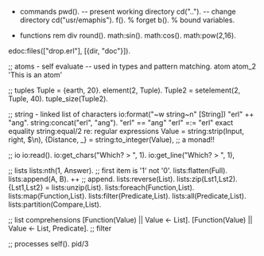 * commands
pwd().  -- present working directory
cd("..").  -- change directory
cd("usr/emaphis").
f().  % forget
b().  % bound variables.

* functions
rem div
round().
math:sin().
math:cos().
math:pow(2,16).


edoc:files(["drop.erl"], [{dir, "doc"}]).

;; atoms - self evaluate
-- used in types and pattern matching.
atom
atom_2
'This is an atom'


;; tuples
Tuple = {earth, 20}.
element(2, Tuple).
Tuple2 = setelement(2, Tuple, 40).
tuple_size(Tuple2).

;; string  - linked list of characters
io:format("~w string~n" [String])
"erl" ++ "ang".
string:concat("erl", "ang").
"erl" == "ang"
"erl" =:= "erl"  exact equality
string:equal/2
re: regular expressions
Value = string:strip(Input, right, $\n),
{Distance, _} = string:to_integer(Value), ;; a monad!!

;; io
io:read().
io:get_chars("Which? > ", 1).
io:get_line("Which? > ", 1),


;; lists
lists:nth(1, Answer).  ;; first item is '1' not '0'.
lists:flatten(Full).
lists:append(A, B).
++   ;; append.
lists:reverse(List).
lists:zip(Lst1,Lst2).
{Lst1,Lst2} = lists:unzip(List).
lists:foreach(Function,List).
lists:map(Function,List).
lists:filter(Predicate,List).
lists:all(Predicate,List).
lists:partition(Compare,List).

;; list comprehensions
[Function(Value) || Value <- List].
[Function(Value) || Value <- List, Predicate].  ;; filter


;; processes
self().
pid/3
